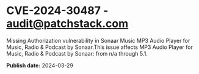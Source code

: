 # CVE-2024-30487 - audit@patchstack.com

Missing Authorization vulnerability in Sonaar Music MP3 Audio Player for Music, Radio & Podcast by Sonaar.This issue affects MP3 Audio Player for Music, Radio & Podcast by Sonaar: from n/a through 5.1.



**Publish date:** 2024-03-29
